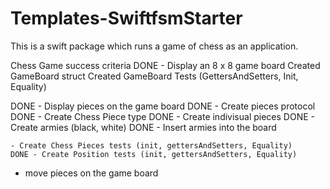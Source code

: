 # Templates-SwiftfsmStarter

This is a swift package which runs a game of chess as an application.


Chess Game success criteria
DONE - Display an 8 x 8 game board
	Created GameBoard struct
	Created GameBoard Tests (GettersAndSetters, Init, Equality)

DONE - Display pieces on the game board
	DONE - Create pieces protocol
	DONE - Create Chess Piece type
	DONE - Create indivisual pieces
	DONE - Create armies (black, white)
	DONE - Insert armies into the board

	- Create Chess Pieces tests (init, gettersAndSetters, Equality)
	DONE - Create Position tests (init, gettersAndSetters, Equality)


- move pieces on the game board
